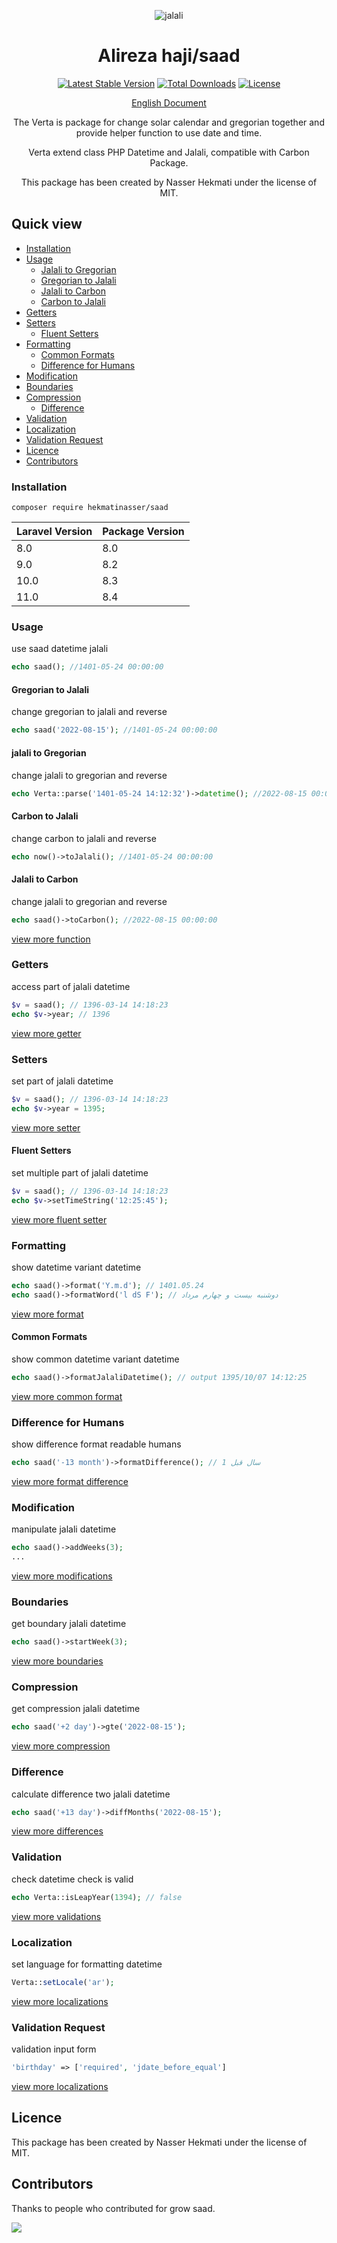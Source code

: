 <p align="center">
<img src="https://raw.githubusercontent.com/hekmatinasser/saad/master/logo.png" alt="jalali">
</p>
<h1 align="center">Alireza haji/saad</h1>
<p align="center">
<a href="https://packagist.org/packages/hekmatinasser/saad"><img src="https://poser.pugx.org/hekmatinasser/saad/v/stable" alt="Latest Stable Version"></a>
<a href="https://packagist.org/packages/hekmatinasser/saad"><img src="https://poser.pugx.org/hekmatinasser/saad/downloads" alt="Total Downloads"></a>
<a href="https://packagist.org/packages/hekmatinasser/saad"><img src="https://poser.pugx.org/hekmatinasser/saad/license" alt="License"></a>
</p>

<p align="center">
<a href="https://hekmatinasser.github.io/saad">English Document</a>
</p>

<p align="center">The Verta is package for change solar calendar and gregorian together and provide helper function to use date and time.</p>
<p align="center">Verta extend class PHP Datetime and Jalali, compatible with Carbon Package.</p>
<p align="center">This package has been created by Nasser Hekmati under the license of MIT.</p>


## Quick view
     
- [Installation](#installation)
- [Usage](#usage)
    - [Jalali to Gregorian](#jalali-to-gregorian)
    - [Gregorian to Jalali](#gregorian-to-jalali)
    - [Jalali to Carbon](#jalali-to-carbon)
    - [Carbon to Jalali](#carbon-to-jalali)
- [Getters](#getters)
- [Setters](#setters)
  - [Fluent Setters](#fluent-setters)
- [Formatting](#formatting)
  - [Common Formats](#common-formats)
  - [Difference for Humans](#difference-for-humans)
- [Modification](#modification)
- [Boundaries](#boundaries)
- [Compression](#compression)
  - [Difference](#difference)
- [Validation](#validation)
- [Localization](#localization)
- [Validation Request](#validation-request)
- [Licence](#licence)
- [Contributors](#contributors)

### Installation

```shell
composer require hekmatinasser/saad
```

<table>
    <thead>
    <tr>
        <th>Laravel Version</th>
        <th>Package Version</th>
    </tr>
    </thead>
    <tbody>
    <tr>
        <td>8.0</td>
        <td>8.0</td>
    </tr>
    <tr>
        <td>9.0</td>
        <td>8.2</td>
    </tr>
    <tr>
        <td>10.0</td>
        <td>8.3</td>
    </tr>
    <tr>
        <td>11.0</td>
        <td>8.4</td>
    </tr>
    </tbody>
</table>

### Usage
<p>use saad datetime jalali</p>

```php
echo saad(); //1401-05-24 00:00:00
```

#### Gregorian to Jalali
<p>change gregorian to jalali and reverse</p>

```php
echo saad('2022-08-15'); //1401-05-24 00:00:00
```

#### jalali to Gregorian
<p>change jalali to gregorian and reverse</p>

```php
echo Verta::parse('1401-05-24 14:12:32')->datetime(); //2022-08-15 00:00:00
```

#### Carbon to Jalali
<p>change carbon to jalali and reverse</p>

```php
echo now()->toJalali(); //1401-05-24 00:00:00
```

#### Jalali to Carbon
<p>change jalali to gregorian and reverse</p>

```php
echo saad()->toCarbon(); //2022-08-15 00:00:00
```
[view more function](https://hekmatinasser.github.io/saad/#instantiate)

### Getters
<p>access part of jalali datetime</p>

```php
$v = saad(); // 1396-03-14 14:18:23
echo $v->year; // 1396
```
[view more getter](https://hekmatinasser.github.io/saad/#getter)

### Setters
<p>set part of jalali datetime</p>

```php
$v = saad(); // 1396-03-14 14:18:23
echo $v->year = 1395;
```
[view more setter](https://hekmatinasser.github.io/saad/#setter)


#### Fluent Setters
<p>set multiple part of jalali datetime</p>

```php
$v = saad(); // 1396-03-14 14:18:23
echo $v->setTimeString('12:25:45');
```
[view more fluent setter](https://hekmatinasser.github.io/saad/#set_date_time)


### Formatting
<p>show datetime variant datetime</p>

```php
echo saad()->format('Y.m.d'); // 1401.05.24
echo saad()->formatWord('l dS F'); // دوشنبه بیست و چهارم مرداد
```
[view more format](https://hekmatinasser.github.io/saad/#formatting)


#### Common Formats
<p>show common datetime variant datetime</p>

```php
echo saad()->formatJalaliDatetime(); // output 1395/10/07 14:12:25
```
[view more common format](https://hekmatinasser.github.io/saad/#format_date_time)


### Difference for Humans
<p>show difference format readable humans</p>

```php
echo saad('-13 month')->formatDifference(); // 1 سال قبل
```
[view more format difference](https://hekmatinasser.github.io/saad/#format_difference)

### Modification
<p>manipulate jalali datetime</p>

```php
echo saad()->addWeeks(3); 
...
```
[view more modifications](https://hekmatinasser.github.io/saad/#modification)

### Boundaries
<p>get boundary jalali datetime</p>

```php
echo saad()->startWeek(3); 
```
[view more boundaries](https://hekmatinasser.github.io/saad/#boundaries)

### Compression
<p>get compression jalali datetime</p>

```php
echo saad('+2 day')->gte('2022-08-15');
```
[view more compression](https://hekmatinasser.github.io/saad/#comparison)


### Difference
<p>calculate difference two jalali datetime</p>

```php
echo saad('+13 day')->diffMonths('2022-08-15'); 
```
[view more differences](https://hekmatinasser.github.io/saad/#difference)

### Validation
<p>check datetime check is valid </p>

```php
echo Verta::isLeapYear(1394); // false
```
[view more validations](https://hekmatinasser.github.io/saad/#validation)


### Localization
<p>set language for formatting datetime</p>

```php
Verta::setLocale('ar');
```
[view more localizations](https://hekmatinasser.github.io/saad/#localization)


### Validation Request
<p>validation input form</p>

```php
'birthday' => ['required', 'jdate_before_equal']
```
[view more localizations](https://hekmatinasser.github.io/saad/#laravel_validation)


## Licence

This package has been created by Nasser Hekmati under the license of MIT.

## Contributors
Thanks to people who contributed for grow saad.

<a href="https://github.com/hekmatinasser/saad/graphs/contributors"><img src="https://opencollective.com/saad/contributors.svg?button=false" /></a>

